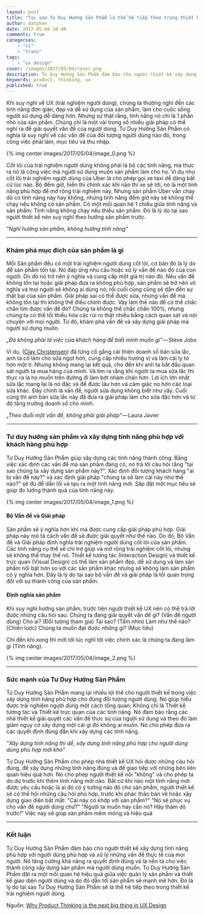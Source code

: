 ```yaml
---
layout: post
title: "Tại sao Tư Duy Hướng Sản Phẩm là thế hệ tiếp theo trong thiết kế trải nghiệm người dùng"
author: datphan
date: 2017-05-04 10:40
comments: true
categories:
    - "vi"
    - "trans"
tags:
    - "ux design"
cover: /images/2017/05/04/cover.png
description: Tư Duy Hướng Sản Phẩm đảm bảo cho người thiết kế xây dựng tính năng phù hợp với người dùng phù hợp và xử lý những vấn đề thực tế của mọi người. Nó tăng cường khả năng ra quyết định đúng và là nền tả cho việc thành công xây dựng sản phẩm mà người dùng muốn. Tư Duy Hướng Sản Phẩm đặt ra một mối quan hệ hiệu quả giữa việc quản lý sản phẩm và thiết kế giao diện người dùng và do đó dẫn tới sản phẩm sẽ mạnh mẽ hơn.
keywords: product, thinking, ux
published: true
---
```


Khi suy nghĩ về UX (trải nghiệm người dùng), chúng ta thường nghĩ đến các tính năng đơn giản, đẹp và dễ sử dụng của sản phẩm, làm cho cuộc sống người sử dụng dễ dàng hơn. Nhưng sự thật rằng, tính năng nó chỉ là 1 phần nhỏ của sản phẩm. Chúng chỉ là một vài trong số nhiều giải pháp có thể nghĩ ra để giải quyết vấn đề của người dùng. Tư Duy Hướng Sản Phẩm có nghĩa là suy nghĩ về các vấn đề của đối tượng người dùng nào đó, trong công việc phải làm, mục tiêu và thu nhập.

{% img center images/2017/05/04/image_0.png %}

<!-- more -->


Cốt lõi của trải nghiệm người dùng không phải là bộ các tính năng, mà thực ra nó là công việc mà người sử dụng muốn sản phẩm làm cho họ. Ví dụ như cốt lõi trải nghiệm người dùng của Uber là cho phép gọi xe taxi dễ dàng bất cứ lúc nào. Bộ đếm giờ, hiển thì chính xác khi nào thì xe sẽ tới, nó là một tính năng phù hợp để mở rộng trải nghiệm này. Nhưng sản phẩm Uber vẫn chạy dù có tính năng này hay không, nhưng tính năng đếm giờ này sẽ không thể chạy nếu không có sản phẩm. Có một mối quan hệ 1 chiều giữa tính năng và sản phẩm: Tính năng không chạy nếu thiếu sản phẩm. Đó là lý do tại sao người thiết kế nên suy nghĩ theo hướng sản phẩm trước.

*"Nghĩ hướng sản phẩm, không hướng tính năng"*

* * *


### **Khám phá mục đích của sản phẩm là gì**

Mỗi Sản phẩm đều có một trải nghiệm người dùng cốt lõi, cơ bản đó là lý do để sản phẩm tồn tại. Nó đáp ứng nhu cầu hoặc xử lý vấn đề nào đó của con người. Do đó nó trở nên ý nghĩa và cung cấp một giá trị nào đó. Nếu vấn đề không tồn tại hoặc giải pháp đưa ra không phù hợp, sản phẩm sẽ trở nên vô nghĩa và mọi người sẽ không ai dùng nó; rồi cuối cùng cũng sẽ dẫn đến sự thất bại của sản phẩm. Giải pháp sai có thể được sửa, nhưng vấn đề mà không tồn tại thì không thể điều chỉnh được. Vậy làm thế nào để có thể chắc chắn tìm được vấn đề đó? Chúng ta không thể chắc chắn 100%, nhưng chúng ta có thể tối thiểu hóa các rủi ro thật nhiều bằng cách quan sát và nói chuyện với mọi người. Từ đó, khám phá vấn đề và xây dựng giải pháp mà người sử dụng muốn.


*„Đó không phải là việc của khách hàng để biết mình muốn gì"* — Steve Jobs


Ví dụ, ([Clay Christensen](http://ipony.de/?p=3495])) đã từng cố gắng cải thiện doanh số bán sữa lắc, anh ta cố làm cho sữa ngọt hơn, cung cấp nhiều hương vị và làm cái ly to hơn một tí. Nhưng không mang lại kết quả, cho đến khi anh ta bắt đầu quan sát người ta mua hàng của mình. Và tìm ra rằng khi người ta mua sữa lắc thì thực ra là họ muốn trên đường đi làm bớt nhàm chán hơn. Lợi ích lớn nhất sữa lắc mang lại là nó đặc và để được lâu hơn và cảm giác no hơn các loại sữa khác. Đây chính là vấn đề, người sửa dụng không biết như vậy. Cuối cùng thì anh bán sữa lắc này đã đưa ra giải pháp làm cho sữa đặc hơn và từ đó tăng trưởng doanh số cho mình.


*„Theo đuổi một vấn đề, không phải giải pháp"* — Laura Javier


* * *


### **Tư duy hướng sản phẩm và xây dựng tính năng phù hợp với khách hàng phù hợp**

Tư Duy Hướng Sản Phẩm giúp xây dựng các tính năng thành công. Bằng việc xác định các vấn đề mà sản phẩm đang có, nó trả lời câu hỏi rằng "tại sao chúng ta xây dựng sản phẩm này?". Xác định đối tượng khách hàng "ai bị vấn đề này?" và xác định giải pháp "chúng ta sẽ làm cái này như thế nào?" sẽ đủ đễ dẫn lối và tạo ra một tính năng mới. Sắp đặt một mục tiêu sẽ giúp đo lường thành quả của tính năng này.

{% img center images/2017/05/04/image_1.png %}

#### **Bộ Vấn đề và Giải pháp**

Sản phẩm sẽ ý nghĩa hơn khi mà được cung cấp giải pháp phù hợp. Giải pháp này mô tả cách vấn đề sẽ được giải quyết như thế nào. Do đó, Bộ Vấn đề và Giải pháp định nghĩa trải nghiệm người dùng cốt lõi của sản phẩm. Các tính năng cụ thể sẽ chỉ trợ giúp và mở rộng trải nghiệm cốt lõi, nhưng sẽ không thể thay thế nó. Thiết kế tương tác (Interaction Design) và thiết kế trực quan (Visual Design) có thể làm sản phẩm đẹp, dễ sử dụng và làm sản phẩm nổi bật hơn so với các sản phẩm khác nhưng sẽ không làm sản phẩm có ý nghĩa hơn. Đây là lý do tại sao bộ vấn đề và giải pháp là tối quan trọng đối với sự thành công của sản phẩm.

#### **Định nghĩa sản phẩm**

Khi suy nghĩ hướng sản phẩm, trước tiên người thiết kế UX nên có thể trả lời được những câu hỏi sau:
  Chúng ta đang giải quyết vấn đề gì? (Vấn đề người dùng)
  Cho ai? (Đối tượng tham gia)
  Tại sao? (Tầm nhìn)
  Làm như thế nào? (Chiến lược)
  Chúng ta muốn đạt được những gì? (Mục tiêu)

Chỉ đến khi xong thì mới tới lúc nghĩ tới việc chính xác là chúng ta đang làm gì (Tính năng).

{% img center images/2017/05/04/image_2.png %}

* * *


### **Sức mạnh của Tư Duy Hướng Sản Phẩm**

Tư Duy Hướng Sản Phẩm mang lại nhiều lợi thế cho người thiết kế trong việc xây dựng tính năng phù hợp cho đúng đối tượng người dùng. Nó giúp hiểu được trải nghiệm người dùng một cách tổng quan; Không chỉ là Thiết kế tương tác và Thiết kế trực quan của các tính năng. Nó đảm bảo rằng các nhà thiết kế giải quyết các vấn đề thực sự của người sử dụng và theo đó làm giảm nguy cơ xây dựng một cái gì đó không ai muốn. Nó cho phép đưa ra các quyết định đúng đắn khi xây dựng các tính năng.

*"Xây dựng tính năng thì dễ, xây dựng tính năng phù hợp cho người dùng dùng phù hợp mới khó"*


Tư Duy Hướng Sản Phẩm cho phép nhà thiết kế UX hỏi được những câu hỏi đúng, để xậy dựng những tính năng đúng và để giao tiếp với những bên liên quan hiệu quả hơn. Nó cho phép người thiết kế nói "không" và cho phép ta do dự trước khi thêm tính năng mới nào. Bất cứ khi nào một tính năng mới được yêu cầu hoặc là ai đó có ý tưởng nào đó cho sản phẩm, người thiết kế sẽ có thể hỏi những câu hỏi phù hợp, trước khi phác thảo bản vẽ hoặc xậy dựng giao diện bắt mắt:
  "Cái này có khớp với sản phẩm?"
  "Nó sẽ phục vụ cho vấn đề người dùng chứ?"
  "Người ta muốn hay cần nó? Hãy thăm dò trước!"
Việc này sẽ giúp sản phẩm mềm mỏng và hiệu quả

* * *


### **Kết luận**


Tư Duy Hướng Sản Phẩm đảm bảo cho người thiết kế xây dựng tính năng phù hợp với người dùng phù hợp và xử lý những vấn đề thực tế của mọi người. Nó tăng cường khả năng ra quyết định đúng và là nền tả cho việc thành công xây dựng sản phẩm mà người dùng muốn. Tư Duy Hướng Sản Phẩm đặt ra một mối quan hệ hiệu quả giữa việc quản lý sản phẩm và thiết kế giao diện người dùng và do đó dẫn tới sản phẩm sẽ mạnh mẽ hơn. Đó là lý do tại sao Tư Duy Hướng Sản Phẩm sẽ là thế hệ tiếp theo trong thiết kế trải nghiệm người dùng.




Nguồn: [Why Product Thinking is the next big thing in UX Design](https://medium.com/@jaf_designer/why-product-thinking-is-the-next-big-thing-in-ux-design-ee7de959f3fe)